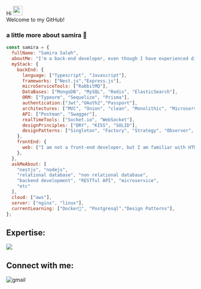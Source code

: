 Hi <a href="https://www.gautamkrishnar.com/"><img src="https://media.giphy.com/media/hvRJCLFzcasrR4ia7z/giphy.gif" width="25px"></a><br>
Welcome to my GitHub!

### a little more about samira 👀

```javascript
const samira = {
  fullName: "Samira Saleh",
  aboutMe: "I'm a back-end developer, even though I have experienced different languages such as C#, php and...,in the end my choice is nodejs.",
  myStack: {
    backEnd: {
      language: ["Typescript", "Javascript"],
      frameworks: ["Nest.js","Express.js"],
      microServiceTools: ["RabbitMQ"],
      DataBases: ["MongoDB", "MySQL", "Redis", "ElasticSearch"],
      ORM: ["Typeorm", "Sequelize", "Prisma"],
      authentication:["Jwt","OAuth2","Passport"],
      architectures: ["MVC", "Onion", "clean", "Monolithic", "Microservice"],
      API: ["Postman", "Swagger"],
      realTimeTools: ["Socket.io", "WebSocket"],
      designPrinciples: ["DRY", "KISS", "SOLID"],
      designPatterns: ["Singleton", "Factory", "Strategy", "Observer", "Decorator"]
    },
    frontEnd: {
      web: ["I am not a front-end developer, but I am familiar with HTML, CSS and Vuejs😇"]
    },
  },
  askMeAbout: [
    "nestjs", "nodejs",
    "relational database", "non relational database",
    "backend development", "RESTful API", "microservice",
    "etc"
  ],
  cloud: ["aws"],
  server: ["nginx", "linux"],
  currentLearning: ["Docker🐳", "Postgresql","Design Patterns"],
};
```

## Expertise:
<img src="https://skillicons.dev/icons?i=ts,js,nestjs,express,nodejs,prisma,mysql,redis,mongodb,rabbitmq,git,mongodb,postman&theme=dark">

## Connect with me:

[<img align="left" alt="gmail" src="https://img.shields.io/badge/Gmail-%2312100E.svg?&style=for-the-badge&logo=gmail&logoColor=white" />](mailto:samira.saleh296@gmail.com)
